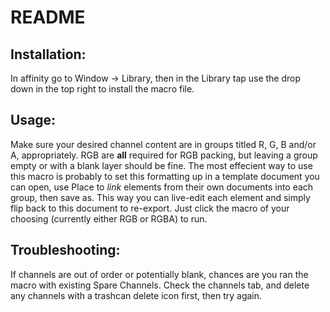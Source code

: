 # README
## Installation:

In affinity go to Window -> Library, then in the Library tap use the drop down in the top right to install the macro file.

## Usage:

Make sure your desired channel content are in groups titled R, G, B and/or A, appropriately. RGB are **all** required for RGB packing, but leaving a group empty or with a blank layer should be fine. 
The most effecient way to use this macro is probably to set this formatting up in a template document you can open, use Place to *link* elements from their own documents into each group, then save as. This way you can live-edit each element and simply flip back to this document to re-export.
Just click the macro of your choosing (currently either RGB or RGBA) to run.

## Troubleshooting:

If channels are out of order or potentially blank, chances are you ran the macro with existing Spare Channels. Check the channels tab, and delete any channels with a trashcan delete icon first, then try again.
